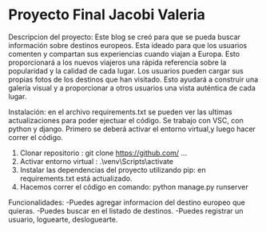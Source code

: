 # Proyecto Final Jacobi Valeria

Descripcion del proyecto: Este blog se creó para que se pueda buscar información sobre destinos europeos. Esta ideado para que los usuarios comenten y compartan sus experiencias cuando viajan a Europa. Esto proporcionará a los nuevos viajeros una rápida referencia sobre la popularidad y la calidad de cada lugar. Los usuarios pueden cargar sus propias fotos de los destinos que han visitado. Esto ayudará a construir una galería visual y a proporcionar a otros usuarios una vista auténtica de cada lugar.

Instalación: en el archivo requirements.txt se pueden ver las ultimas actualizaciones para poder ejectuar el código. Se trabajo con VSC, con python y django. Primero se deberá activar el entorno virtual,y luego hacer correr el código.
 1. Clonar repositorio : git clone https://github.com/ ...
 2. Activar entorno virtual : .\venv\Scripts\activate
 3. Instalar las dependencias del proyecto utilizando pip: en requirements.txt está actualizado.
 4. Hacemos correr el código en comando: python manage.py runserver

Funcionalidades: 
-Puedes agregar informacion del destino europeo que quieras.
-Puedes buscar en el listado de destinos.
-Puedes registrar un usuario, loguearte, desloguearte.




 



